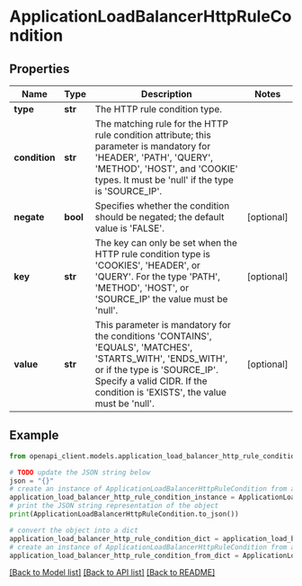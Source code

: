 # ApplicationLoadBalancerHttpRuleCondition


## Properties

Name | Type | Description | Notes
------------ | ------------- | ------------- | -------------
**type** | **str** | The HTTP rule condition type. | 
**condition** | **str** | The matching rule for the HTTP rule condition attribute; this parameter is mandatory for &#39;HEADER&#39;, &#39;PATH&#39;, &#39;QUERY&#39;, &#39;METHOD&#39;, &#39;HOST&#39;, and &#39;COOKIE&#39; types. It must be &#39;null&#39; if the type is &#39;SOURCE_IP&#39;. | 
**negate** | **bool** | Specifies whether the condition should be negated; the default value is &#39;FALSE&#39;. | [optional] 
**key** | **str** | The key can only be set when the HTTP rule condition type is &#39;COOKIES&#39;, &#39;HEADER&#39;, or &#39;QUERY&#39;. For the type &#39;PATH&#39;, &#39;METHOD&#39;, &#39;HOST&#39;, or &#39;SOURCE_IP&#39; the value must be &#39;null&#39;. | [optional] 
**value** | **str** | This parameter is mandatory for the conditions &#39;CONTAINS&#39;, &#39;EQUALS&#39;, &#39;MATCHES&#39;, &#39;STARTS_WITH&#39;, &#39;ENDS_WITH&#39;, or if the type is &#39;SOURCE_IP&#39;. Specify a valid CIDR. If the condition is &#39;EXISTS&#39;, the value must be &#39;null&#39;. | [optional] 

## Example

```python
from openapi_client.models.application_load_balancer_http_rule_condition import ApplicationLoadBalancerHttpRuleCondition

# TODO update the JSON string below
json = "{}"
# create an instance of ApplicationLoadBalancerHttpRuleCondition from a JSON string
application_load_balancer_http_rule_condition_instance = ApplicationLoadBalancerHttpRuleCondition.from_json(json)
# print the JSON string representation of the object
print(ApplicationLoadBalancerHttpRuleCondition.to_json())

# convert the object into a dict
application_load_balancer_http_rule_condition_dict = application_load_balancer_http_rule_condition_instance.to_dict()
# create an instance of ApplicationLoadBalancerHttpRuleCondition from a dict
application_load_balancer_http_rule_condition_from_dict = ApplicationLoadBalancerHttpRuleCondition.from_dict(application_load_balancer_http_rule_condition_dict)
```
[[Back to Model list]](../README.md#documentation-for-models) [[Back to API list]](../README.md#documentation-for-api-endpoints) [[Back to README]](../README.md)


